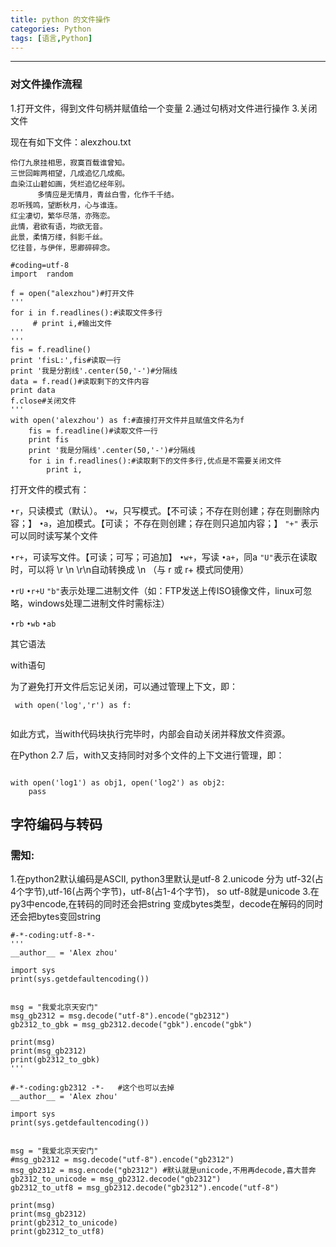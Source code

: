 ```yaml
---
title: python 的文件操作
categories: Python
tags: [语言,Python]
---
```

-------------------



###  对文件操作流程
1.打开文件，得到文件句柄并赋值给一个变量
2.通过句柄对文件进行操作
3.关闭文件 

现在有如下文件：alexzhou.txt

```
伶仃九泉挂相思，寂寞百载谁曾知。
三世回眸两相望，几成追忆几成痴。
血染江山碧如画，凭栏追忆经年别。
      多情应是无情月，青丝白雪，化作千千结。
忍听残鸣，望断秋月，心与谁连。
红尘凄切，繁华尽落，亦殇恋。
此情，君欲有语，均欲无音。
此景，柔情万缕，斜影千丝。
忆往昔，与伊伴，思卿碎碎念。

```


<!-- more -->


```
#coding=utf-8
import  random

f = open("alexzhou")#打开文件
'''
for i in f.readlines():#读取文件多行
     # print i,#输出文件
'''
'''
fis = f.readline()
print 'fisL:',fis#读取一行
print '我是分割线'.center(50,'-')#分隔线
data = f.read()#读取剩下的文件内容
print data
f.close#关闭文件
'''
with open('alexzhou') as f:#直接打开文件并且赋值文件名为f
    fis = f.readline()#读取文件一行
    print fis
    print '我是分隔线'.center(50,'-')#分隔线
    for i in f.readlines():#读取剩下的文件多行,优点是不需要关闭文件
        print i,

```
打开文件的模式有：

`•r`，只读模式（默认）。
`•w`，只写模式。【不可读；不存在则创建；存在则删除内容；】
`•a`，追加模式。【可读；   不存在则创建；存在则只追加内容；】
`"+"` 表示可以同时读写某个文件

`•r+`，可读写文件。【可读；可写；可追加】
`•w+`，写读
`•a+`，同a
`"U"`表示在读取时，可以将 \r \n \r\n自动转换成 \n （与 r 或 r+ 模式同使用）

`•rU`
`•r+U`
`"b"`表示处理二进制文件（如：FTP发送上传ISO镜像文件，linux可忽略，windows处理二进制文件时需标注）

`•rb`
`•wb`
`•ab`


其它语法

with语句

为了避免打开文件后忘记关闭，可以通过管理上下文，即：

```
 with open('log','r') as f:
 
```
 
如此方式，当with代码块执行完毕时，内部会自动关闭并释放文件资源。

在Python 2.7 后，with又支持同时对多个文件的上下文进行管理，即：

```

with open('log1') as obj1, open('log2') as obj2:
    pass
```


## 字符编码与转码

###  需知:
1.在python2默认编码是ASCII, python3里默认是utf-8
2.unicode 分为 utf-32(占4个字节),utf-16(占两个字节)，utf-8(占1-4个字节)， so utf-8就是unicode
3.在py3中encode,在转码的同时还会把string 变成bytes类型，decode在解码的同时还会把bytes变回string

```
#-*-coding:utf-8-*-
'''
__author__ = 'Alex zhou'

import sys
print(sys.getdefaultencoding())


msg = "我爱北京天安门"
msg_gb2312 = msg.decode("utf-8").encode("gb2312")
gb2312_to_gbk = msg_gb2312.decode("gbk").encode("gbk")

print(msg)
print(msg_gb2312)
print(gb2312_to_gbk)
'''

#-*-coding:gb2312 -*-   #这个也可以去掉
__author__ = 'Alex zhou'

import sys
print(sys.getdefaultencoding())


msg = "我爱北京天安门"
#msg_gb2312 = msg.decode("utf-8").encode("gb2312")
msg_gb2312 = msg.encode("gb2312") #默认就是unicode,不用再decode,喜大普奔
gb2312_to_unicode = msg_gb2312.decode("gb2312")
gb2312_to_utf8 = msg_gb2312.decode("gb2312").encode("utf-8")

print(msg)
print(msg_gb2312)
print(gb2312_to_unicode)
print(gb2312_to_utf8)

```
